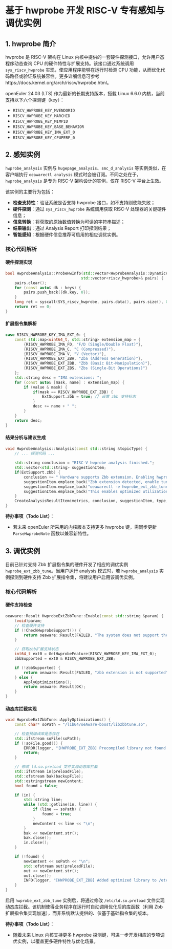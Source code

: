# 基于 hwprobe 开发 RISC-V 专有感知与调优实例

## 1. hwprobe 简介

hwprobe 是 RISC-V 架构在 Linux 内核中提供的一套硬件探测接口，允许用户态程序动态查询 CPU 的硬件特性与扩展支持。该接口通过系统调用 `sys_riscv_hwprobe` 实现，使应用程序能够在运行时检测 CPU 功能，从而优化代码路径或验证系统兼容性。更多详细信息可参考https://docs.kernel.org/arch/riscv/hwprobe.html。

openEuler 24.03 (LTS) 作为最新的长期支持版本，搭载 Linux 6.6.0 内核，当前支持以下六个探测键（key）：

- `RISCV_HWPROBE_KEY_MVENDORID`
- `RISCV_HWPROBE_KEY_MARCHID`
- `RISCV_HWPROBE_KEY_MIMPID`
- `RISCV_HWPROBE_KEY_BASE_BEHAVIOR`
- `RISCV_HWPROBE_KEY_IMA_EXT_0`
- `RISCV_HWPROBE_KEY_CPUPERF_0`

## 2. 感知实例

`hwprobe_analysis` 实例与 `hugepage_analysis`、`smc_d_analysis` 等实例类似，在客户端执行 `oeawarectl analysis` 模式时会被订阅。不同之处在于，`hwprobe_analysis` 是专为 RISC-V 架构设计的实例，仅在 RISC-V 平台上生效。

该实例的主要行为包括：

- **检查支持性**：验证系统是否支持 hwprobe 接口，如不支持则使能失败；
- **硬件探测**：通过 `sys_riscv_hwprobe` 系统调用获取 RISC-V 处理器的关键硬件信息；
- **信息转换**：将获取的原始数值转换为可读的字符串描述；
- **结果输出**：通过 Analysis Report 打印探测结果；
- **智能感知**：根据硬件信息推荐可启用的相应调优实例。

### 核心代码解析

#### 硬件探测实现

```cpp
bool HwprobeAnalysis::ProbeHwInfo(std::vector<HwprobeAnalysis::DynamicKey>& keys, 
                                 std::vector<riscv_hwprobe>& pairs) {
    pairs.clear();
    for (const auto& dk : keys) {
        pairs.push_back({dk.key, 0});
    }
    long ret = syscall(SYS_riscv_hwprobe, pairs.data(), pairs.size(), 0, nullptr, 0);
    return ret == 0;
}
```

#### 扩展指令集解析

```cpp
case RISCV_HWPROBE_KEY_IMA_EXT_0: {
    const std::map<uint64_t, std::string> extension_map = {
        {RISCV_HWPROBE_IMA_FD, "F/D (Single/Double Float)"},
        {RISCV_HWPROBE_IMA_C, "C (Compressed)"},
        {RISCV_HWPROBE_IMA_V, "V (Vector)"},
        {RISCV_HWPROBE_EXT_ZBA, "Zba (Address Generation)"},
        {RISCV_HWPROBE_EXT_ZBB, "Zbb (Basic Bit-Manipulation)"},
        {RISCV_HWPROBE_EXT_ZBS, "Zbs (Single-Bit Operations)"}
    };
    std::string desc = "IMA extensions: ";
    for (const auto& [mask, name] : extension_map) {
        if (value & mask) {
            if(mask == RISCV_HWPROBE_EXT_ZBB) {
                ExtSupport.zbb = true; // 设置 zbb 支持标志
            }
            desc += name + " ";
        }
    }
    return desc;
}
```

#### 结果分析与建议生成

```cpp
void HwprobeAnalysis::Analysis(const std::string &topicType) {
    // ... 探测代码 ...
  
    std::string conclusion = "RISC-V hwprobe analysis finished.";
    std::vector<std::string> suggestionItem;
    if(ExtSupport.zbb) {
        conclusion += " Hardware supports Zbb extension. Enabling hwprobe_ext_zbb_tune is recommended.";
        suggestionItem.emplace_back("Zbb extension detected, enable tuning for better performance");
        suggestionItem.emplace_back("oeawarectl -e hwprobe_ext_zbb_tune");
        suggestionItem.emplace_back("This enables optimized utilization of Zbb bit-manipulation instructions.");
    }
    CreateAnalysisResultItem(metrics, conclusion, suggestionItem, type, &analysisResultItem);
}
```

**待办事项（Todo List）**：

- 若未来 openEuler 所采用的内核版本支持更多 hwprobe 键，需同步更新 `ParseHwprobeNote` 函数以兼容新特性。

## 3. 调优实例

目前已针对支持 Zbb 扩展指令集的硬件开发了相应的调优实例 `hwprobe_ext_zbb_tune`。当用户运行 analysis 模式时，若 `hwprobe_analysis` 实例探测到硬件支持 Zbb 扩展指令集，将建议用户启用该调优实例。

### 核心代码解析

#### 硬件支持检查

```cpp
oeaware::Result HwprobeExtZbbTune::Enable(const std::string &param) {
    (void)param;
    // 检查硬件支持
    if (!CheckHwprobeSupport()) {
        return oeaware::Result(FAILED, "The system does not support the hwprobe feature");
    }

    // 获取zbb扩展支持状态
    int64_t ext0 = GetHwprobeFeature(RISCV_HWPROBE_KEY_IMA_EXT_0);
    zbbSupported = ext0 & RISCV_HWPROBE_EXT_ZBB;

    if (!zbbSupported) {
        return oeaware::Result(FAILED, "zbb extension is not supported");
    } else {
        ApplyOptimizations();
        return oeaware::Result(OK);
    }
}
```

#### 动态库拦截实现

```cpp
void HwprobeExtZbbTune::ApplyOptimizations() {
    const char* soPath = "/lib64/oeAware-boost/libzbbtune.so";

    // 检查预编译库是否存在
    std::ifstream soFile(soPath);
    if (!soFile.good()) {
        ERROR(logger, "[HWPROBE_EXT_ZBB] Precompiled library not found: " + std::string(soPath));
        return;
    }

    // 修改 ld.so.preload 文件实现动态库拦截
    std::ifstream in(preloadFile);
    std::ofstream bak(backupFile);
    std::ostringstream newContent;
    bool found = false;

    if (in) {
        std::string line;
        while (std::getline(in, line)) {
            if (line == soPath) {
                found = true;
            }
            newContent << line << "\n";
        }
        bak << newContent.str();
        bak.close();
        in.close();
    }

    if (!found) {
        newContent << soPath << "\n";
        std::ofstream out(preloadFile);
        out << newContent.str();
        out.close();
        INFO(logger, "[HWPROBE_EXT_ZBB] Added optimized library to /etc/ld.so.preload");
    }
}
```

启用 `hwprobe_ext_zbb_tune` 实例后，将通过修改 `/etc/ld.so.preload` 文件实现动态库拦截。该机制使得业务程序在运行时自动调用优化后的库函数（利用 Zbb 扩展指令集实现加速），而非系统默认提供的、仅基于基础指令集的版本。

**待办事项（Todo List）**：

- 随着未来 Linux 内核支持更多 hwprobe 探测键，可进一步开发相应的专项调优实例，以覆盖更多硬件特性与优化场景。
